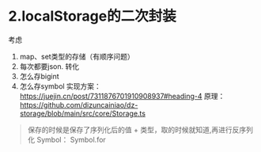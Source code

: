 # 2.localStorage的二次封装
考虑
1. map、set类型的存储（有顺序问题）
2. 每次都要json. 转化
3. 怎么存bigint
4. 怎么存symbol
实现方案：https://juejin.cn/post/7311876701910908937#heading-4
原理：https://github.com/dizuncainiao/dz-storage/blob/main/src/core/Storage.ts
> 保存的时候是保存了序列化后的值 + 类型，取的时候就知道,再进行反序列化
> Symbol： Symbol.for